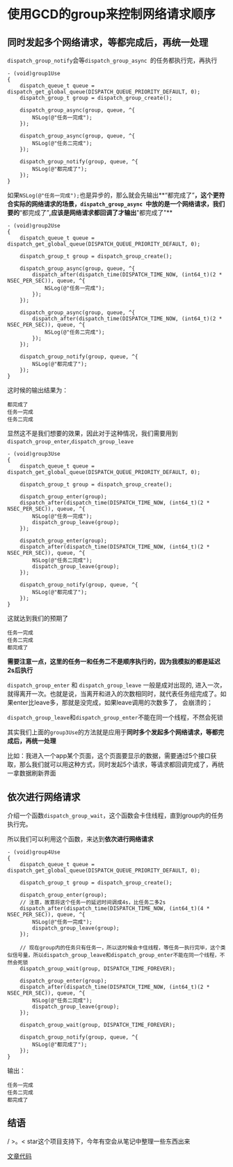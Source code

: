 # 使用GCD的group来控制网络请求顺序

## 同时发起多个网络请求，等都完成后，再统一处理

`dispatch_group_notify`会等`dispatch_group_async `的任务都执行完，再执行

```
- (void)group1Use
{
    dispatch_queue_t queue = dispatch_get_global_queue(DISPATCH_QUEUE_PRIORITY_DEFAULT, 0);
    dispatch_group_t group = dispatch_group_create();
    
    dispatch_group_async(group, queue, ^{
        NSLog(@"任务一完成");
    });
    
    dispatch_group_async(group, queue, ^{
        NSLog(@"任务二完成");
    });
    
    dispatch_group_notify(group, queue, ^{
        NSLog(@"都完成了");
    });
}
```

如果`NSLog(@"任务一完成");`也是异步的，那么就会先输出**“都完成了”**，这个更符合实际的网络请求的场景，`dispatch_group_async `中放的是一个网络请求，我们要的**“都完成了”**,应该是网络请求都回调了才输出**"都完成了"**

```
- (void)group2Use
{
    dispatch_queue_t queue = dispatch_get_global_queue(DISPATCH_QUEUE_PRIORITY_DEFAULT, 0);

    dispatch_group_t group = dispatch_group_create();
    
    dispatch_group_async(group, queue, ^{
        dispatch_after(dispatch_time(DISPATCH_TIME_NOW, (int64_t)(2 * NSEC_PER_SEC)), queue, ^{
            NSLog(@"任务一完成");
        });
    });
    
    dispatch_group_async(group, queue, ^{
        dispatch_after(dispatch_time(DISPATCH_TIME_NOW, (int64_t)(2 * NSEC_PER_SEC)), queue, ^{
            NSLog(@"任务二完成");
        });
    });
    
    dispatch_group_notify(group, queue, ^{
        NSLog(@"都完成了");
    });
}
```

这时候的输出结果为：

```
都完成了
任务一完成
任务二完成

```
显然这不是我们想要的效果，因此对于这种情况，我们需要用到`dispatch_group_enter`,`dispatch_group_leave`

```
- (void)group3Use
{
    dispatch_queue_t queue = dispatch_get_global_queue(DISPATCH_QUEUE_PRIORITY_DEFAULT, 0);

    dispatch_group_t group = dispatch_group_create();
    
    dispatch_group_enter(group);
    dispatch_after(dispatch_time(DISPATCH_TIME_NOW, (int64_t)(2 * NSEC_PER_SEC)), queue, ^{
        NSLog(@"任务一完成");
        dispatch_group_leave(group);
    });
    
    dispatch_group_enter(group);
    dispatch_after(dispatch_time(DISPATCH_TIME_NOW, (int64_t)(2 * NSEC_PER_SEC)), queue, ^{
        NSLog(@"任务二完成");
        dispatch_group_leave(group);
    });
    
    dispatch_group_notify(group, queue, ^{
        NSLog(@"都完成了");
    });
}

```

这就达到我们的预期了

```
任务一完成
任务二完成
都完成了
```

**需要注意一点，这里的任务一和任务二不是顺序执行的，因为我模拟的都是延迟2s后执行**

`dispatch_group_enter` 和 `dispatch_group_leave` 一般是成对出现的, 进入一次，就得离开一次。也就是说，当离开和进入的次数相同时，就代表任务组完成了。如果enter比leave多，那就是没完成，如果leave调用的次数多了， 会崩溃的；

`dispatch_group_leave`和`dispatch_group_enter`不能在同一个线程，不然会死锁

其实我们上面的`group3Use`的方法就是应用于**同时多个发起多个网络请求，等都完成后，再统一处理**

比如：我进入一个app某个页面，这个页面要显示的数据，需要通过5个接口获取，那么我们就可以用这种方式，同时发起5个请求，等请求都回调完成了，再统一拿数据刷新界面

## 依次进行网络请求

介绍一个函数`dispatch_group_wait`，这个函数会卡住线程，直到group内的任务执行完。

所以我们可以利用这个函数，来达到**依次进行网络请求**

```
- (void)group4Use
{
    dispatch_queue_t queue = dispatch_get_global_queue(DISPATCH_QUEUE_PRIORITY_DEFAULT, 0);

    dispatch_group_t group = dispatch_group_create();
    
    dispatch_group_enter(group);
    // 注意，故意将这个任务一的延迟时间调成4s，比任务二多2s
    dispatch_after(dispatch_time(DISPATCH_TIME_NOW, (int64_t)(4 * NSEC_PER_SEC)), queue, ^{
        NSLog(@"任务一完成");
        dispatch_group_leave(group);
    });
    
    // 现在group内的任务只有任务一，所以这时候会卡住线程，等任务一执行完毕，这个类似信号量，所以dispatch_group_leave和dispatch_group_enter不能在同一个线程，不然会死锁
    dispatch_group_wait(group, DISPATCH_TIME_FOREVER);
    
    dispatch_group_enter(group);
    dispatch_after(dispatch_time(DISPATCH_TIME_NOW, (int64_t)(2 * NSEC_PER_SEC)), queue, ^{
        NSLog(@"任务二完成");
        dispatch_group_leave(group);
    });
    
    dispatch_group_wait(group, DISPATCH_TIME_FOREVER);
    
    dispatch_group_notify(group, queue, ^{
        NSLog(@"都完成了");
    });
}

```
输出：

```
任务一完成
任务二完成
都完成了
```
## 结语
/ >。< star这个项目支持下，今年有空会从笔记中整理一些东西出来

[文章代码](https://github.com/ChenZeBin/blogs/tree/master/%E7%BD%91%E7%BB%9C%E8%AF%B7%E6%B1%82/GCD%E6%8E%A7%E5%88%B6%E7%BD%91%E7%BB%9C%E8%AF%B7%E6%B1%82)
